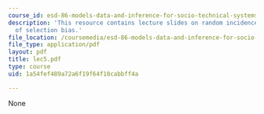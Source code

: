 ```yaml
---
course_id: esd-86-models-data-and-inference-for-socio-technical-systems-spring-2007
description: 'This resource contains lecture slides on random incidence: a major source
  of selection bias.'
file_location: /coursemedia/esd-86-models-data-and-inference-for-socio-technical-systems-spring-2007/1a54fef489a72a6f19f64f10cabbff4a_lec5.pdf
file_type: application/pdf
layout: pdf
title: lec5.pdf
type: course
uid: 1a54fef489a72a6f19f64f10cabbff4a

---
```

None